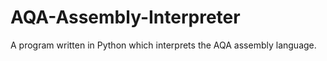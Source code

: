 # AQA-Assembly-Interpreter
 A program written in Python which interprets the AQA assembly language.

